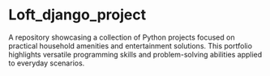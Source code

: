 # Loft_django_project
A repository showcasing a collection of Python projects focused on practical household amenities and entertainment solutions. This portfolio highlights versatile programming skills and problem-solving abilities applied to everyday scenarios.
